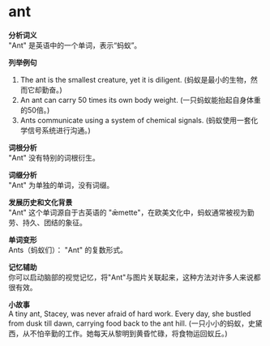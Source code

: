 # ant

**分析词义**  
"Ant" 是英语中的一个单词，表示“蚂蚁”。

  

**列举例句**

  

1.  The ant is the smallest creature, yet it is diligent. (蚂蚁是最小的生物，然而它却勤奋。)
2.  An ant can carry 50 times its own body weight. (一只蚂蚁能抬起自身体重的50倍。)
3.  Ants communicate using a system of chemical signals. (蚂蚁使用一套化学信号系统进行沟通。)

  

**词根分析**  
"Ant" 没有特别的词根衍生。

  

**词缀分析**  
"Ant" 为单独的单词，没有词缀。

  

**发展历史和文化背景**  
"Ant" 这个单词源自于古英语的 "ǣmette"，在欧美文化中，蚂蚁通常被视为勤劳、持久、团结的象征。

  

**单词变形**  
Ants（蚂蚁们）： "Ant" 的复数形式。

  

**记忆辅助**  
你可以启动脑部的视觉记忆，将"Ant"与图片关联起来，这种方法对许多人来说都很有效。

  

**小故事**  
A tiny ant, Stacey, was never afraid of hard work. Every day, she bustled from dusk till dawn, carrying food back to the ant hill. (一只小小的蚂蚁，史黛西，从不怕辛勤的工作。她每天从黎明到黄昏忙碌，将食物运回蚁丘。)
